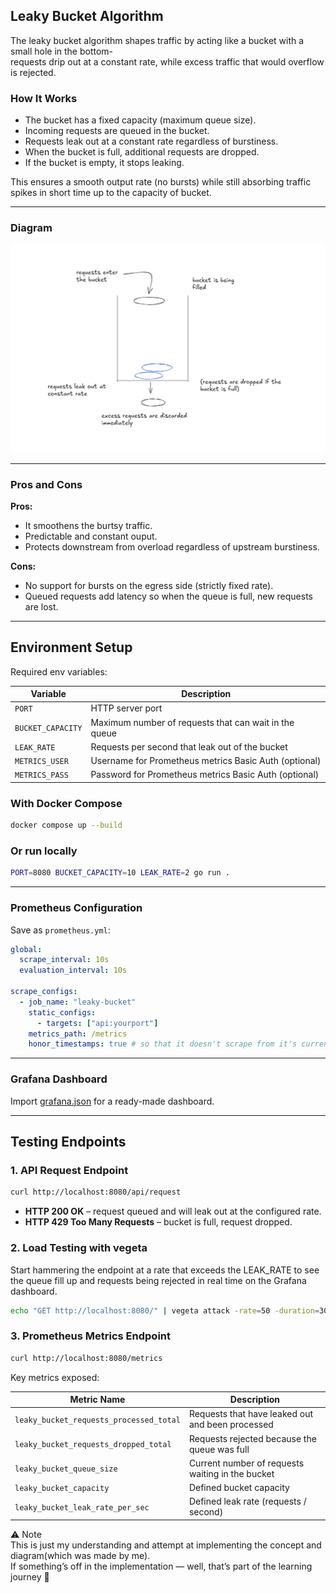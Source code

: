 ## Leaky Bucket Algorithm

The leaky bucket algorithm shapes traffic by acting like a bucket with a small hole in the bottom-  
requests drip out at a constant rate, while excess traffic that would overflow is rejected.


### How It Works

- The bucket has a fixed capacity (maximum queue size).
- Incoming requests are queued in the bucket.
- Requests leak out at a constant rate regardless of burstiness.
- When the bucket is full, additional requests are dropped.
- If the bucket is empty, it stops leaking.

This ensures a smooth output rate (no bursts) while still absorbing traffic spikes in short time up to the capacity of bucket.


---
### Diagram
![Leaky Bucket Diagram](./images/LeakyBucket.png)

---
### Pros and Cons

**Pros:**

- It smoothens the burtsy traffic.
- Predictable and constant ouput.
- Protects downstream from overload regardless of upstream burstiness.

**Cons:**

- No support for bursts on the egress side (strictly fixed rate).
- Queued requests add latency so when the queue is full, new requests are lost.


---

## Environment Setup

Required env variables:

| Variable          | Description                                           |
| ----------------- | ----------------------------------------------------- |
| `PORT`            | HTTP server port                                      |
| `BUCKET_CAPACITY` | Maximum number of requests that can wait in the queue |
| `LEAK_RATE`       | Requests per second that leak out of the bucket       |
| `METRICS_USER`    | Username for Prometheus metrics Basic Auth (optional) |
| `METRICS_PASS`    | Password for Prometheus metrics Basic Auth (optional) |

### With Docker Compose

```bash
docker compose up --build
```

### Or run locally

```bash
PORT=8080 BUCKET_CAPACITY=10 LEAK_RATE=2 go run .
```

---

### Prometheus Configuration

Save as `prometheus.yml`:

```yaml
global:
  scrape_interval: 10s
  evaluation_interval: 10s

scrape_configs:
  - job_name: "leaky-bucket"
    static_configs:
      - targets: ["api:yourport"]
    metrics_path: /metrics
    honor_timestamps: true # so that it doesn't scrape from it's current time
```

---

### Grafana Dashboard

Import [grafana.json](./grafana.json) for a ready-made dashboard.

---

## Testing Endpoints

### 1. API Request Endpoint

```bash
curl http://localhost:8080/api/request
```

- **HTTP 200 OK** – request queued and will leak out at the configured rate.
- **HTTP 429 Too Many Requests** – bucket is full, request dropped.

### 2. Load Testing with vegeta

Start hammering the endpoint at a rate that exceeds the LEAK_RATE to see the queue fill up and requests being rejected in real time on the Grafana dashboard.

```Bash
echo "GET http://localhost:8080/" | vegeta attack -rate=50 -duration=30s | vegeta report
```

### 3. Prometheus Metrics Endpoint

```bash
curl http://localhost:8080/metrics
```

Key metrics exposed:

| Metric Name                             | Description                                      |
| --------------------------------------- | ------------------------------------------------ |
| `leaky_bucket_requests_processed_total` | Requests that have leaked out and been processed |
| `leaky_bucket_requests_dropped_total`   | Requests rejected because the queue was full     |
| `leaky_bucket_queue_size`               | Current number of requests waiting in the bucket |
| `leaky_bucket_capacity`                 | Defined bucket capacity                          |
| `leaky_bucket_leak_rate_per_sec`        | Defined leak rate (requests / second)            |

⚠️ Note  
This is just my understanding and attempt at implementing the concept and diagram(which was made by me).  
If something’s off in the implementation — well, that’s part of the learning journey 🚀

